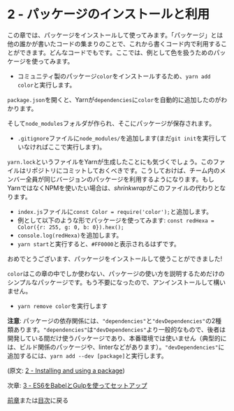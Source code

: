 # 2 - パッケージのインストールと利用

この章では、パッケージをインストールして使ってみます。「パッケージ」とは他の誰かが書いたコードの集まりのことで、これから書くコード内で利用することができます。どんなコードでもです。ここでは、例として色を扱うためのパッケージを使ってみます。

- コミュニティ製のパッケージ`color`をインストールするため、`yarn add color`と実行します。

`package.json`を開くと、Yarnが`dependencies`に`color`を自動的に追加したのがわかります。

そして`node_modules`フォルダが作られ、そこにパッケージが保存されます。

- `.gitignore`ファイルに`node_modules/`を追加します(まだ`git init`を実行していなければここで実行します)。

`yarn.lock`というファイルをYarnが生成したことにも気づくでしょう。このファイルはリポジトリにコミットしておくべきです。こうしておけば、チーム内のメンバー全員が同じバージョンのパッケージを利用するようになります。もしYarnではなくNPMを使いたい場合は、*shrinkwrap*がこのファイルの代わりとなります。

- `index.js`ファイルに`const Color = require('color');`と追加します。
- 例として以下のような形でパッケージを使ってみます: `const redHexa = Color({r: 255, g: 0, b: 0}).hex();`
- `console.log(redHexa)`を追加します。
- `yarn start`と実行すると、`#FF0000`と表示されるはずです。

おめでとうございます、パッケージをインストールして使うことができました!

`color`はこの章の中でしか使わない、パッケージの使い方を説明するためだけのシンプルなパッケージです。もう不要になったので、アンインストールして構いません。

- `yarn remove color`を実行します

**注意**: パッケージの依存関係には、`"dependencies"`と`"devDependencies"`の2種類あります。`"dependencies"`は`"devDependencies"`より一般的なもので、後者は開発している間だけ使うパッケージであり、本番環境では使いません（典型的には、ビルド関係のパッケージや、linterなどがあります）。`"devDependencies"`に追加するには、`yarn add --dev [package]`と実行します。

(原文: [2 - Installing and using a package](https://github.com/verekia/js-stack-from-scratch/tree/master/tutorial/2-packages))

次章: [3 - ES6をBabelとGulpを使ってセットアップ](/tutorial/3-es6-babel-gulp)

[前章](/tutorial/1-node-npm-yarn-package-json)または[目次](https://github.com/verekia/js-stack-from-scratch#table-of-contents)に戻る
